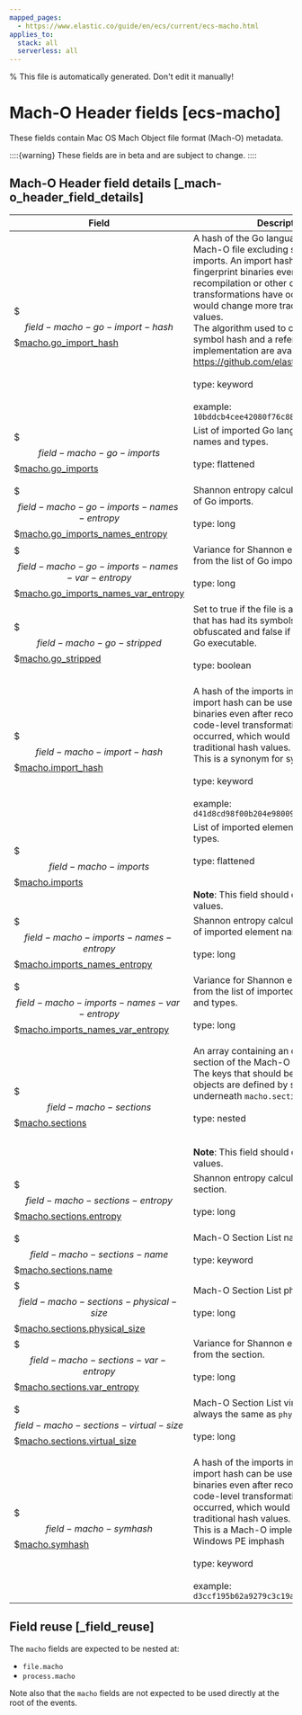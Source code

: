 ```yaml
---
mapped_pages:
  - https://www.elastic.co/guide/en/ecs/current/ecs-macho.html
applies_to:
  stack: all
  serverless: all
---
```


% This file is automatically generated. Don't edit it manually!

# Mach-O Header fields [ecs-macho]

These fields contain Mac OS Mach Object file format (Mach-O) metadata.

::::{warning}
These fields are in beta and are subject to change.
::::

## Mach-O Header field details [_mach-o_header_field_details]

| Field | Description | Level |
| --- | --- | --- |
| $$$field-macho-go-import-hash$$$[macho.go_import_hash](#field-macho-go-import-hash) |A hash of the Go language imports in a Mach-O file excluding standard library imports. An import hash can be used to fingerprint binaries even after recompilation or other code-level transformations have occurred, which would change more traditional hash values.<br>The algorithm used to calculate the Go symbol hash and a reference implementation are available here: https://github.com/elastic/toutoumomoma<br><br>type: keyword<br><br>example: `10bddcb4cee42080f76c88d9ff964491`<br>| extended |
| $$$field-macho-go-imports$$$[macho.go_imports](#field-macho-go-imports) |List of imported Go language element names and types.<br><br>type: flattened<br><br>| extended |
| $$$field-macho-go-imports-names-entropy$$$[macho.go_imports_names_entropy](#field-macho-go-imports-names-entropy) |Shannon entropy calculation from the list of Go imports.<br><br>type: long<br><br>| extended |
| $$$field-macho-go-imports-names-var-entropy$$$[macho.go_imports_names_var_entropy](#field-macho-go-imports-names-var-entropy) |Variance for Shannon entropy calculation from the list of Go imports.<br><br>type: long<br><br>| extended |
| $$$field-macho-go-stripped$$$[macho.go_stripped](#field-macho-go-stripped) |Set to true if the file is a Go executable that has had its symbols stripped or obfuscated and false if an unobfuscated Go executable.<br><br>type: boolean<br><br>| extended |
| $$$field-macho-import-hash$$$[macho.import_hash](#field-macho-import-hash) |A hash of the imports in a Mach-O file. An import hash can be used to fingerprint binaries even after recompilation or other code-level transformations have occurred, which would change more traditional hash values.<br>This is a synonym for symhash.<br><br>type: keyword<br><br>example: `d41d8cd98f00b204e9800998ecf8427e`<br>| extended |
| $$$field-macho-imports$$$[macho.imports](#field-macho-imports) |List of imported element names and types.<br><br>type: flattened<br><br><br>**Note**: This field should contain an array of values.| extended |
| $$$field-macho-imports-names-entropy$$$[macho.imports_names_entropy](#field-macho-imports-names-entropy) |Shannon entropy calculation from the list of imported element names and types.<br><br>type: long<br><br>| extended |
| $$$field-macho-imports-names-var-entropy$$$[macho.imports_names_var_entropy](#field-macho-imports-names-var-entropy) |Variance for Shannon entropy calculation from the list of imported element names and types.<br><br>type: long<br><br>| extended |
| $$$field-macho-sections$$$[macho.sections](#field-macho-sections) |An array containing an object for each section of the Mach-O file.<br>The keys that should be present in these objects are defined by sub-fields underneath `macho.sections.*`.<br><br>type: nested<br><br><br>**Note**: This field should contain an array of values.| extended |
| $$$field-macho-sections-entropy$$$[macho.sections.entropy](#field-macho-sections-entropy) |Shannon entropy calculation from the section.<br><br>type: long<br><br>| extended |
| $$$field-macho-sections-name$$$[macho.sections.name](#field-macho-sections-name) |Mach-O Section List name.<br><br>type: keyword<br><br>| extended |
| $$$field-macho-sections-physical-size$$$[macho.sections.physical_size](#field-macho-sections-physical-size) |Mach-O Section List physical size.<br><br>type: long<br><br>| extended |
| $$$field-macho-sections-var-entropy$$$[macho.sections.var_entropy](#field-macho-sections-var-entropy) |Variance for Shannon entropy calculation from the section.<br><br>type: long<br><br>| extended |
| $$$field-macho-sections-virtual-size$$$[macho.sections.virtual_size](#field-macho-sections-virtual-size) |Mach-O Section List virtual size. This is always the same as `physical_size`.<br><br>type: long<br><br>| extended |
| $$$field-macho-symhash$$$[macho.symhash](#field-macho-symhash) |A hash of the imports in a Mach-O file. An import hash can be used to fingerprint binaries even after recompilation or other code-level transformations have occurred, which would change more traditional hash values.<br>This is a Mach-O implementation of the Windows PE imphash<br><br>type: keyword<br><br>example: `d3ccf195b62a9279c3c19af1080497ec`<br>| extended |

## Field reuse [_field_reuse]

The `macho` fields are expected to be nested at:

* `file.macho`
* `process.macho`

Note also that the `macho` fields are not expected to be used directly at the root of the events.
